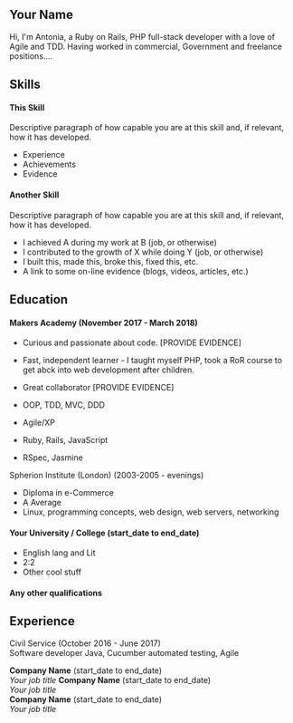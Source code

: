 ## Your Name

Hi, I'm Antonia, a Ruby on Rails, PHP full-stack developer with a love of Agile and TDD. Having worked in commercial, Government and freelance positions....

## Skills

#### This Skill

Descriptive paragraph of how capable you are at this skill and, if relevant, how it has developed.

- Experience
- Achievements
- Evidence

#### Another Skill

Descriptive paragraph of how capable you are at this skill and, if relevant, how it has developed.

- I achieved A during my work at B (job, or otherwise)
- I contributed to the growth of X while doing Y (job, or otherwise)
- I built this, made this, broke this, fixed this, etc.
- A link to some on-line evidence (blogs, videos, articles, etc.)

## Education

#### Makers Academy (November 2017 - March 2018)

- Curious and passionate about code. [PROVIDE EVIDENCE]
- Fast, independent learner  - I taught myself PHP, took a RoR course to get abck into web development after children.
- Great collaborator [PROVIDE EVIDENCE]

- OOP, TDD, MVC, DDD
- Agile/XP
- Ruby, Rails, JavaScript
- RSpec, Jasmine

Spherion Institute (London) (2003-2005 - evenings)

- Diploma in e-Commerce
- A Average
- Linux, programming concepts, web design, web servers, networking

#### Your University / College (start_date to end_date)

- English lang and Lit
- 2:2
- Other cool stuff

#### Any other qualifications

## Experience

Civil Service (October 2016 - June 2017)    
Software developer
Java, Cucumber automated testing, Agile

**Company Name** (start_date to end_date)    
*Your job title*
**Company Name** (start_date to end_date)    
*Your job title*  
**Company Name** (start_date to end_date)   
*Your job title*  
